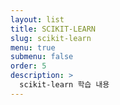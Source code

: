 ```yaml
---
layout: list
title: SCIKIT-LEARN
slug: scikit-learn
menu: true
submenu: false
order: 5
description: >
  scikit-learn 학습 내용
---
```

